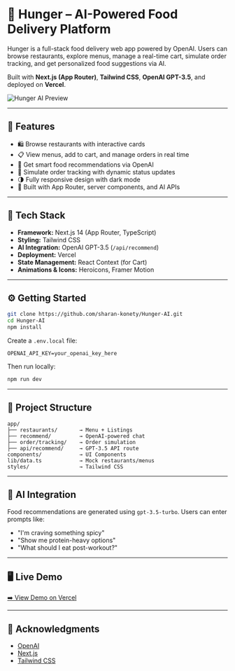 # 🍱 Hunger – AI-Powered Food Delivery Platform

Hunger is a full-stack food delivery web app powered by OpenAI. Users can browse restaurants, explore menus, manage a real-time cart, simulate order tracking, and get personalized food suggestions via AI.

Built with **Next.js (App Router)**, **Tailwind CSS**, **OpenAI GPT-3.5**, and deployed on **Vercel**.

![Hunger AI Preview](./preview.png)

---

## 🚀 Features

- 🛍️ Browse restaurants with interactive cards
- 📋 View menus, add to cart, and manage orders in real time
- 🤖 Get smart food recommendations via OpenAI
- 🚚 Simulate order tracking with dynamic status updates
- 🌗 Fully responsive design with dark mode
- 🧠 Built with App Router, server components, and AI APIs

---

## 🧰 Tech Stack

- **Framework:** Next.js 14 (App Router, TypeScript)
- **Styling:** Tailwind CSS
- **AI Integration:** OpenAI GPT-3.5 (`/api/recommend`)
- **Deployment:** Vercel
- **State Management:** React Context (for Cart)
- **Animations & Icons:** Heroicons, Framer Motion

---

## ⚙️ Getting Started

```bash
git clone https://github.com/sharan-konety/Hunger-AI.git
cd Hunger-AI
npm install
```

Create a `.env.local` file:

```env
OPENAI_API_KEY=your_openai_key_here
```

Then run locally:

```bash
npm run dev
```

---

## 📁 Project Structure

```
app/
├── restaurants/       → Menu + Listings
├── recommend/         → OpenAI-powered chat
├── order/tracking/    → Order simulation
├── api/recommend/     → GPT-3.5 API route
components/            → UI Components
lib/data.ts            → Mock restaurants/menus
styles/                → Tailwind CSS
```

---

## 🧠 AI Integration

Food recommendations are generated using `gpt-3.5-turbo`. Users can enter prompts like:

- "I'm craving something spicy"
- "Show me protein-heavy options"
- "What should I eat post-workout?"

---

## 🖥️ Live Demo

[➡️ View Demo on Vercel](https://your-vercel-url.vercel.app)

---

## 🙌 Acknowledgments

- [OpenAI](https://openai.com/)
- [Next.js](https://nextjs.org/)
- [Tailwind CSS](https://tailwindcss.com/)
